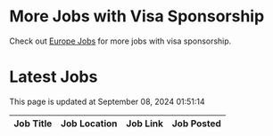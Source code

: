 # More Jobs with Visa Sponsorship

Check out [Europe Jobs](https://github.com/sureshparimi/europejobs#latest-jobs) for more jobs with visa sponsorship.

# Latest Jobs

This page is updated at September 08, 2024 01:51:14

| Job Title | Job Location | Job Link | Job Posted |
| --- | --- | --- | --- |
